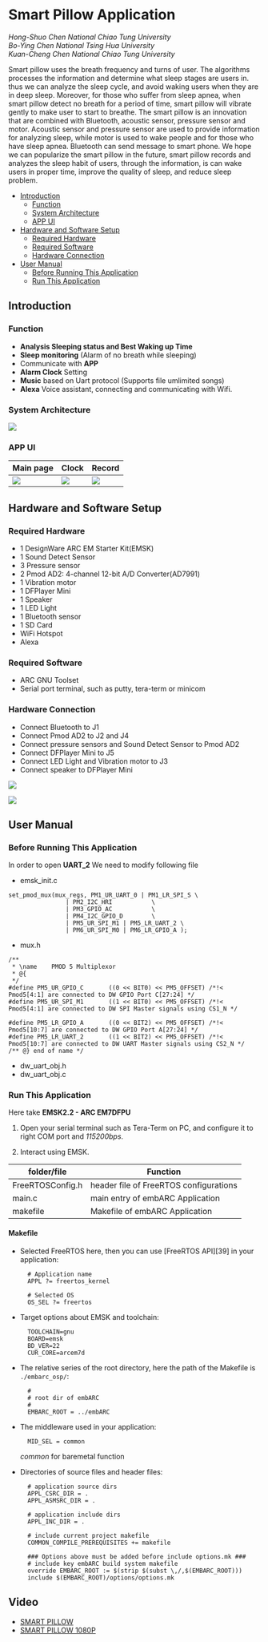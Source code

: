 # Smart Pillow Application 
*Hong-Shuo Chen National Chiao Tung University<br>
Bo-Ying Chen National Tsing Hua University<br>
Kuan-Cheng Chen National Chiao Tung University*

Smart pillow uses the breath frequency and turns of user. The algorithms processes the information and determine what sleep stages are users in. thus we can analyze the sleep cycle, and avoid waking users when they are in deep sleep.  Moreover, for those who suffer from sleep apnea, when smart pillow detect no breath for a period of time, smart pillow will vibrate gently to make user to start to breathe.
The smart pillow is an innovation that are combined with Bluetooth, acoustic sensor, pressure sensor and motor. Acoustic sensor and pressure sensor are used to provide information for analyzing sleep, while motor is used to wake people and for those who have sleep apnea. Bluetooth can send message to smart phone.
We hope we can popularize the smart pillow in the future, smart pillow records and analyzes the sleep habit of users, through the information, is can wake users in proper time, improve the quality of sleep, and reduce sleep problem.


* [Introduction](#introduction)
	* [Function](#function)
	* [System Architecture](#system-architecture)
	* [APP UI](#app-ui)
* [Hardware and Software Setup](#hardware-and-software-setup)
	* [Required Hardware](#required-hardware)
	* [Required Software](#required-software)
	* [Hardware Connection](#hardware-connection)
* [User Manual](#user-manual)
	* [Before Running This Application](#before-running-this-application)
	* [Run This Application](#run-this-application)

## Introduction


### Function

- **Analysis Sleeping status and Best Waking up Time**
- **Sleep monitoring** (Alarm of no breath while sleeping)
- Communicate with **APP**
- **Alarm Clock** Setting 
- **Music** based on Uart protocol (Supports file umlimited songs)
- **Alexa** Voice assistant, connecting and communicating with Wifi.



### System Architecture

![](https://i.imgur.com/9CH7Vob.png)


### APP UI


| Main page | Clock | Record |
| -------- | -------- | -------- |
| ![](https://i.imgur.com/NNz1bgZ.png)     | ![](https://i.imgur.com/y4yej8B.png)     | ![](https://i.imgur.com/M8xJkWT.png)     |





## Hardware and Software Setup
### Required Hardware
- 1 DesignWare ARC EM Starter Kit(EMSK)
- 1 Sound Detect Sensor
- 3 Pressure sensor
- 2 Pmod AD2: 4-channel 12-bit A/D Converter(AD7991)
- 1 Vibration motor
- 1 DFPlayer Mini
- 1 Speaker
- 1 LED Light
- 1 Bluetooth sensor
- 1 SD Card
- WiFi Hotspot
- Alexa


### Required Software
- ARC GNU Toolset
- Serial port terminal, such as putty, tera-term or minicom


### Hardware Connection
* Connect Bluetooth to J1
* Connect Pmod AD2 to J2 and J4
* Connect pressure sensors and Sound Detect Sensor to Pmod AD2
* Connect DFPlayer Mini to J5
* Connect LED Light and Vibration motor to J3
* Connect speaker to DFPlayer Mini

![](https://i.imgur.com/jDXibCu.jpg)

![](https://i.imgur.com/oZA201y.jpg)

## User Manual
### Before Running This Application
In order to open **UART_2**
We need to modify following file

* emsk_init.c
```
set_pmod_mux(mux_regs, PM1_UR_UART_0 | PM1_LR_SPI_S	\
				| PM2_I2C_HRI			\
				| PM3_GPIO_AC			\
				| PM4_I2C_GPIO_D		\
				| PM5_UR_SPI_M1 | PM5_LR_UART_2	\
				| PM6_UR_SPI_M0 | PM6_LR_GPIO_A );
```
* mux.h
```
/**
 * \name	PMOD 5 Multiplexor
 * @{
 */
#define PM5_UR_GPIO_C		((0 << BIT0) << PM5_OFFSET)	/*!< Pmod5[4:1] are connected to DW GPIO Port C[27:24] */
#define PM5_UR_SPI_M1		((1 << BIT0) << PM5_OFFSET)	/*!< Pmod5[4:1] are connected to DW SPI Master signals using CS1_N */

#define PM5_LR_GPIO_A		((0 << BIT2) << PM5_OFFSET)	/*!< Pmod5[10:7] are connected to DW GPIO Port A[27:24] */
#define PM5_LR_UART_2		((1 << BIT2) << PM5_OFFSET)	/*!< Pmod5[10:7] are connected to DW UART Master signals using CS2_N */
/** @} end of name */
```
* dw_uart_obj.h
* dw_uart_obj.c
### Run This Application

Here take **EMSK2.2 - ARC EM7DFPU**

1. Open your serial terminal such as Tera-Term on PC, and configure it to right COM port and *115200bps*.

2. Interact using EMSK.


|  folder/file        |            Function                                           |
| ------------------- | ------------------------------------------------------------- |
|  FreeRTOSConfig.h   |        header file of FreeRTOS configurations                 |
|  main.c             |        main entry of embARC Application                       |
|  makefile           |        Makefile of embARC Application                         |

#### Makefile

- Selected FreeRTOS here, then you can use [FreeRTOS API][39] in your application:

        # Application name
        APPL ?= freertos_kernel

        # Selected OS
        OS_SEL ?= freertos
        
- Target options about EMSK and toolchain:

		TOOLCHAIN=gnu
        BOARD=emsk
        BD_VER=22
        CUR_CORE=arcem7d

- The relative series of the root directory, here the path of the Makefile is `./embarc_osp/`:

		#
        # root dir of embARC
        #
        EMBARC_ROOT = ../embARC

- The middleware used in your application:

		MID_SEL = common


	*common* for baremetal function

- Directories of source files and header files:

		# application source dirs
        APPL_CSRC_DIR = .
        APPL_ASMSRC_DIR = .

        # application include dirs
        APPL_INC_DIR = .

        # include current project makefile
        COMMON_COMPILE_PREREQUISITES += makefile

        ### Options above must be added before include options.mk ###
        # include key embARC build system makefile
        override EMBARC_ROOT := $(strip $(subst \,/,$(EMBARC_ROOT)))
        include $(EMBARC_ROOT)/options/options.mk

## Video
*   [SMART PILLOW](http://v.youku.com/v_show/id_XMzYxMzUxNjE2NA==.html?spm=a2hzp.8244740.0.0)
*   [SMART PILLOW 1080P](http://v.youku.com/v_show/id_XMzYxMzUxMTI5Ng.html?spm=a2h0j.11185381.listitem_page1.5~A)
